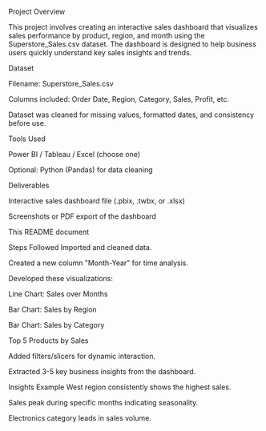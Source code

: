 Project Overview

This project involves creating an interactive sales dashboard that visualizes sales performance by product, region, and month using the Superstore_Sales.csv dataset. The dashboard is designed to help business users quickly understand key sales insights and trends.

Dataset

Filename: Superstore_Sales.csv

Columns included: Order Date, Region, Category, Sales, Profit, etc.

Dataset was cleaned for missing values, formatted dates, and consistency before use.

Tools Used

Power BI / Tableau / Excel (choose one)

Optional: Python (Pandas) for data cleaning

Deliverables

Interactive sales dashboard file (.pbix, .twbx, or .xlsx)

Screenshots or PDF export of the dashboard

This README document

Steps Followed
Imported and cleaned data.

Created a new column "Month-Year" for time analysis.

Developed these visualizations:

Line Chart: Sales over Months

Bar Chart: Sales by Region

Bar Chart: Sales by Category

Top 5 Products by Sales

Added filters/slicers for dynamic interaction.

Extracted 3-5 key business insights from the dashboard.

Insights Example
West region consistently shows the highest sales.

Sales peak during specific months indicating seasonality.

Electronics category leads in sales volume.

